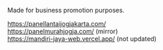 Made for business promotion purposes.

https://panellantaijogjakarta.com/  
https://panelmurahjogja.com/ (mirror)  
https://mandiri-jaya-web.vercel.app/ (not updated)
